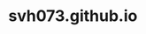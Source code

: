 # svh073.github.io
<!DOCTYPE html>
<head> 
  <link href="stylesheet" rel="Gaming.png">
 <style>
 {
  background: url ("Gaming.png");
  }  
  </style>
</head>
<body>
 
</body>
